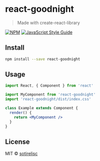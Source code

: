 # react-goodnight

> Made with create-react-library

[![NPM](https://img.shields.io/npm/v/react-goodnight.svg)](https://www.npmjs.com/package/react-goodnight) [![JavaScript Style Guide](https://img.shields.io/badge/code_style-standard-brightgreen.svg)](https://standardjs.com)

## Install

```bash
npm install --save react-goodnight
```

## Usage

```jsx
import React, { Component } from 'react'

import MyComponent from 'react-goodnight'
import 'react-goodnight/dist/index.css'

class Example extends Component {
  render() {
    return <MyComponent />
  }
}
```

## License

MIT © [sotirelisc](https://github.com/sotirelisc)
